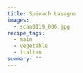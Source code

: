 ```yaml
---
title: Spinach Lasagna
images:
  - scan0119_006.jpg
recipe_tags:
  - main
  - vegetable
  - italian
summary: ""
---
```

